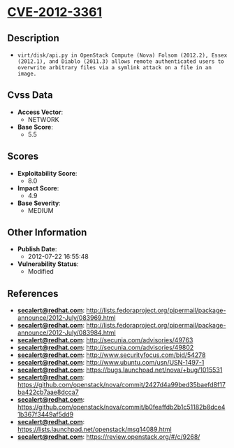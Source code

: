 
# [CVE-2012-3361](http://lists.fedoraproject.org/pipermail/package-announce/2012-July/083969.html)

## Description

- `virt/disk/api.py in OpenStack Compute (Nova) Folsom (2012.2), Essex (2012.1), and Diablo (2011.3) allows remote authenticated users to overwrite arbitrary files via a symlink attack on a file in an image.`

## Cvss Data

- **Access Vector**:
  - NETWORK
- **Base Score**:
  - 5.5

## Scores

- **Exploitability Score**:
  - 8.0
- **Impact Score**:
  - 4.9
- **Base Severity**:
  - MEDIUM

## Other Information

- **Publish Date**:
  - 2012-07-22 16:55:48
- **Vulnerability Status**:
  - Modified

## References

- **secalert@redhat.com**: http://lists.fedoraproject.org/pipermail/package-announce/2012-July/083969.html
- **secalert@redhat.com**: http://lists.fedoraproject.org/pipermail/package-announce/2012-July/083984.html
- **secalert@redhat.com**: http://secunia.com/advisories/49763
- **secalert@redhat.com**: http://secunia.com/advisories/49802
- **secalert@redhat.com**: http://www.securityfocus.com/bid/54278
- **secalert@redhat.com**: http://www.ubuntu.com/usn/USN-1497-1
- **secalert@redhat.com**: https://bugs.launchpad.net/nova/+bug/1015531
- **secalert@redhat.com**: https://github.com/openstack/nova/commit/2427d4a99bed35baefd8f17ba422cb7aae8dcca7
- **secalert@redhat.com**: https://github.com/openstack/nova/commit/b0feaffdb2b1c51182b8dce41b367f3449af5dd9
- **secalert@redhat.com**: https://lists.launchpad.net/openstack/msg14089.html
- **secalert@redhat.com**: https://review.openstack.org/#/c/9268/

